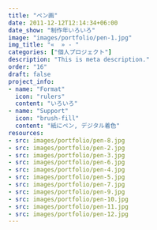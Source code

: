 ```yaml
---
title: "ペン画"
date: 2011-12-12T12:14:34+06:00
date_show: "制作年いろいろ"
image: "images/portfolio/pen-1.jpg"
img_title: "«  » - "
categories: ["個人プロジェクト"]
description: "This is meta description."
order: "16"
draft: false
project_info:
- name: "Format"
  icon: "rulers"
  content: "いろいろ"
- name: "Support"
  icon: "brush-fill"
  content: "紙にペン, デジタル着色"
resources:
- src: images/portfolio/pen-8.jpg
- src: images/portfolio/pen-2.jpg
- src: images/portfolio/pen-3.jpg
- src: images/portfolio/pen-6.jpg
- src: images/portfolio/pen-4.jpg
- src: images/portfolio/pen-5.jpg
- src: images/portfolio/pen-7.jpg
- src: images/portfolio/pen-9.jpg
- src: images/portfolio/pen-10.jpg
- src: images/portfolio/pen-11.jpg
- src: images/portfolio/pen-12.jpg
---
```

